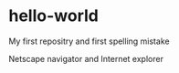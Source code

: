 # hello-world
My first repositry
and first spelling mistake


Netscape navigator and Internet explorer
